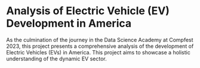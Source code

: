 # Analysis of Electric Vehicle (EV) Development in America

As the culmination of the journey in the Data Science Academy at Compfest 2023, this project presents a comprehensive analysis of the development of Electric Vehicles (EVs) in America. This project aims to showcase a holistic understanding of the dynamic EV sector.
